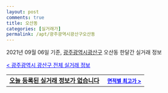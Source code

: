 ```yaml
---
layout: post
comments: true
title: 오산동
categories: [실거래가]
permalink: /apt/광주광역시광산구오산동
---
```


2021년 09월 06일 기준, <a href="/apt/광주광역시광산구">광주광역시광산구</a> 오산동 한달간 실거래 정보

<a style="color: blue;" href="/apt/광주광역시광산구">< 광주광역시 광산구 전체 실거래 정보</a>
<!---- start ---->
<table>
  <tr>
    <td colspan="4" style="font-weight: bold;"><a href="/apt/광주광역시광산구오산동{name_without_space}">오늘 등록된 실거래 정보가 없습니다</a> &nbsp;&nbsp;&nbsp; <a style="color: blue; font-size: smaller;" href="/apt/광주광역시광산구오산동{name_without_space}">면적별 최고가 ></a></td>
  </tr>
    
</table>
<!---- end ---->
    